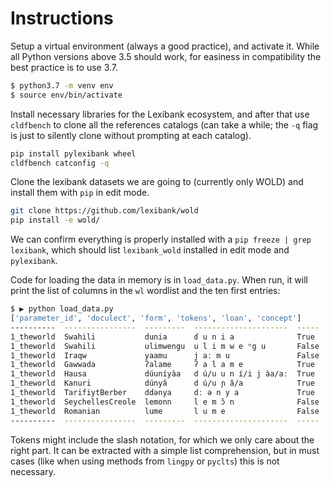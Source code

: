 # Instructions

Setup a virtual environment (always a good practice),
and activate it. While all Python
versions above 3.5 should work, for easiness in
compatibility the best practice is to use 3.7.

```bash
$ python3.7 -m venv env
$ source env/bin/activate
```

Install necessary libraries for the Lexibank
ecosystem, and after that use
`cldfbench` to clone all the references catalogs
(can take a while; the `-q` flag is just to
silently clone without prompting at each catalog). 

```bash
pip install pylexibank wheel
cldfbench catconfig -q
```

Clone the lexibank datasets we are going to (currently
only WOLD) and install them with `pip` in edit
mode.

```bash
git clone https://github.com/lexibank/wold
pip install -e wold/
```

We can confirm everything is properly installed with
a `pip freeze | grep lexibank`, which should list
`lexibank_wold` installed in edit mode and
`pylexibank`.

Code for loading the data in memory is in
`load_data.py`. When run, it will print the list of columns in the
`wl` wordlist and the ten first entries:

```bash
$ ▶ python load_data.py
['parameter_id', 'doculect', 'form', 'tokens', 'loan', 'concept']
----------  ----------------  ---------  ---------------------  -----
1_theworld  Swahili           dunia      ɗ u n i a              True
1_theworld  Swahili           ulimwengu  u l i m w e ⁿg u       False
1_theworld  Iraqw             yaamu      j aː m u               False
1_theworld  Gawwada           ʔalame     ʔ a l a m e            True
1_theworld  Hausa             dúuníyàa   d ú/u u n í/i j àa/aː  True
1_theworld  Kanuri            dúnyâ      d ú/u ɲ â/a            True
1_theworld  TarifiytBerber    ddənya     dː ə n y a             True
1_theworld  SeychellesCreole  lemonn     l e m ɔ̃ n              False
1_theworld  Romanian          lume       l u m e                False
----------  ----------------  ---------  ---------------------  -----
```

Tokens might include the slash notation, for which we only care about the
right part. It can be extracted with a simple list comprehension, but
in must cases (like when using methods from `lingpy` or `pyclts`) this is
not necessary.
